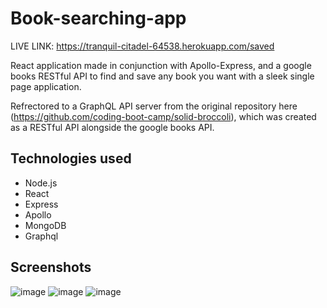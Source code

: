 # Book-searching-app

LIVE LINK: https://tranquil-citadel-64538.herokuapp.com/saved

React application made in conjunction with Apollo-Express, and a google books RESTful API to find and save any book you want with a sleek single page application.

Refrectored to a GraphQL API server from the original repository here (https://github.com/coding-boot-camp/solid-broccoli), which was created as a RESTful API alongside the google books API.

## Technologies used
- Node.js
- React
- Express
- Apollo
- MongoDB
- Graphql

## Screenshots

![image](https://user-images.githubusercontent.com/75327294/184116965-546364c1-6e19-4a46-a8d0-a35c04905eb1.png)
![image](https://user-images.githubusercontent.com/75327294/184117027-bf82eae6-13de-4633-85da-c74020e129e8.png)
![image](https://user-images.githubusercontent.com/75327294/184117820-cffbd322-69eb-41d7-881c-623d22661bee.png)
